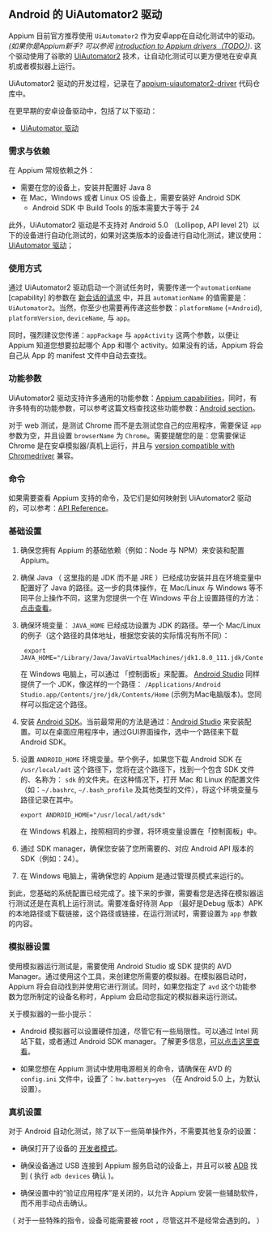 ## Android 的 UiAutomator2 驱动

Appium 目前官方推荐使用 `UiAutomator2` 作为安卓app在自动化测试中的驱动。
 _(如果你是Appium新手? 可以参阅 [introduction to Appium drivers（TODO）](#TODO))_.
 这个驱动使用了谷歌的 [UiAutomator2](https://developer.android.com/training/testing/ui-automator.html) 技术，让自动化测试可以更方便地在安卓真机或者模拟器上运行。

UiAutomator2 驱动的开发过程，记录在了[appium-uiautomator2-driver](https://github.com/appium/appium-uiautomator2-driver) 代码仓库中。

在更早期的安卓设备驱动中，包括了以下驱动：
* [UiAutomator 驱动](/docs/en/drivers/android-uiautomator.md)


### 需求与依赖

在 Appium 常规依赖之外：

* 需要在您的设备上，安装并配置好 Java 8
* 在 Mac，Windows 或者 Linux OS 设备上，需要安装好 Android SDK
   * Android SDK 中 Build Tools 的版本需要大于等于 24

此外，UiAutomator2 驱动是不支持对 Android 5.0 （Lollipop, API level 21）以下的设备进行自动化测试的，如果对这类版本的设备进行自动化测试，建议使用：[UiAutomator 驱动](/docs/en/drivers/android-uiautomator.md)；


### 使用方式

通过 UiAutomator2 驱动启动一个测试任务时，需要传递一个`automationName` [capability] 的参数在 [新会话的请求](#TODO) 中，并且 `automationName` 的值需要是：`UiAutomator2`。当然，你至少也需要再传递这些参数：`platformName` (=`Android`), `platformVersion`, `deviceName`, 与 `app`。

同时，强烈建议您传递：`appPackage` 与 `appActivity` 这两个参数，以便让 Appium 知道您想要拉起哪个 App 和哪个 activity。如果没有的话，Appium 将会自己从 App 的 manifest 文件中自动去查找。


### 功能参数

UiAutomator2 驱动支持许多通用的功能参数：[Appium
capabilities](/docs/en/writing-running-appium/caps.md)，同时，有许多特有的功能参数，可以参考这篇文档查找这些功能参数：[Android
section](/docs/en/writing-running-appium/caps.md#android-only)。

对于 web 测试，是测试 Chrome 而不是去测试您自己的应用程序，需要保证 `app` 参数为空，并且设置 `browserName` 为 `Chrome`。需要提醒您的是：您需要保证 Chrome 是在安卓模拟器/真机上运行，并且与 [version compatible with
Chromedriver](/docs/en/writing-running-appium/web/chromedriver.md) 兼容。


### 命令

如果需要查看 Appium 支持的命令，及它们是如何映射到 UiAutomator2 驱动的，可以参考：[API
Reference](#TODO)。


### 基础设置

1. 确保您拥有 Appium 的基础依赖（例如：Node 与 NPM）来安装和配置 Appium。

1. 确保 Java （ 这里指的是 JDK 而不是 JRE ）已经成功安装并且在环境变量中配置好了 Java 的路径。这一步的具体操作，在 Mac/Linux 与 Windows 等不同平台上操作不同，这里为您提供一个在 Windows 平台上设置路径的方法：[点击查看](https://www.java.com/en/download/help/path.xml)。

1. 确保环境变量： `JAVA_HOME` 已经成功设置为 JDK 的路径。举一个 Mac/Linux 的例子（这个路径的具体地址，根据您安装的实际情况有所不同）：
   ```
    export JAVA_HOME="/Library/Java/JavaVirtualMachines/jdk1.8.0_111.jdk/Contents/Home"
    ```

   在 Windows 电脑上，可以通过 「控制面板」来配置。
    [Android Studio](https://developer.android.com/studio/index.html) 同样提供了一个 JDK，像这样的一个路径： `/Applications/Android Studio.app/Contents/jre/jdk/Contents/Home` (示例为Mac电脑版本)。您同样可以指定这个路径。

1. 安装 [Android SDK](http://developer.android.com/sdk/index.html)。当前最常用的方法是通过：[Android
   Studio](https://developer.android.com/studio/index.html) 来安装配置。可以在桌面应用程序中，通过GUI界面操作，选中一个路径来下载 Android SDK。

1. 设置 `ANDROID_HOME` 环境变量。举个例子，如果您下载 Android SDK 在 `/usr/local/adt` 这个路径下，您将在这个路径下，找到一个包含 SDK 文件的、名称为： `sdk` 的文件夹。在这种情况下，打开
Mac 和 Linux 的配置文件（如：`~/.bashrc`, `~/.bash_profile` 及其他类型的文件），将这个环境变量与路径记录在其中。

    ```
    export ANDROID_HOME="/usr/local/adt/sdk"
    ```

   在 Windows 机器上，按照相同的步骤，将环境变量设置在「控制面板」中。

1. 通过 SDK manager，确保您安装了您所需要的、对应 Android API 版本的 SDK（例如：24）。

1. 在 Windows 电脑上，需确保您的 Appium 是通过管理员模式来运行的。

到此，您基础的系统配置已经完成了。接下来的步骤，需要看您是选择在模拟器运行测试还是在真机上运行测试。需要准备好待测 App （最好是Debug 版本）APK 的本地路径或下载链接，这个路径或链接，在运行测试时，需要设置为 `app` 参数的内容。


### 模拟器设置

使用模拟器运行测试是，需要使用 Android Studio 或 SDK 提供的 AVD Manager。通过使用这个工具，来创建您所需要的模拟器。在模拟器启动时，Appium 将会自动找到并使用它进行测试。同时，如果您指定了 `avd` 这个功能参数为您所制定的设备名称时，Appium 会启动您指定的模拟器来运行测试。

关于模拟器的一些小提示：

* Android 模拟器可以设置硬件加速，尽管它有一些局限性。可以通过 Intel 网站下载，或者通过 Android SDK manager。了解更多信息，[可以点击这里查看](https://github.com/intel/haxm)。

* 如果您想在 Appium 测试中使用电源相关的命令，请确保在 AVD 的 `config.ini` 文件中，设置了：`hw.battery=yes` （在 Android 5.0 上，为默认设置）。


### 真机设置

对于 Android 自动化测试，除了以下一些简单操作外，不需要其他复杂的设置：

* 确保打开了设备的 [开发者模式](https://developer.android.com/studio/debug/dev-options.html)。

* 确保设备通过 USB 连接到 Appium 服务启动的设备上，并且可以被 [ADB](https://developer.android.com/studio/command-line/adb.html) 找到
( 执行 `adb devices` 确认 )。

* 确保设置中的“验证应用程序”是关闭的，以允许 Appium 安装一些辅助软件，而不用手动点击确认。

（ 对于一些特殊的指令，设备可能需要被 root ，尽管这并不是经常会遇到的。 ）
